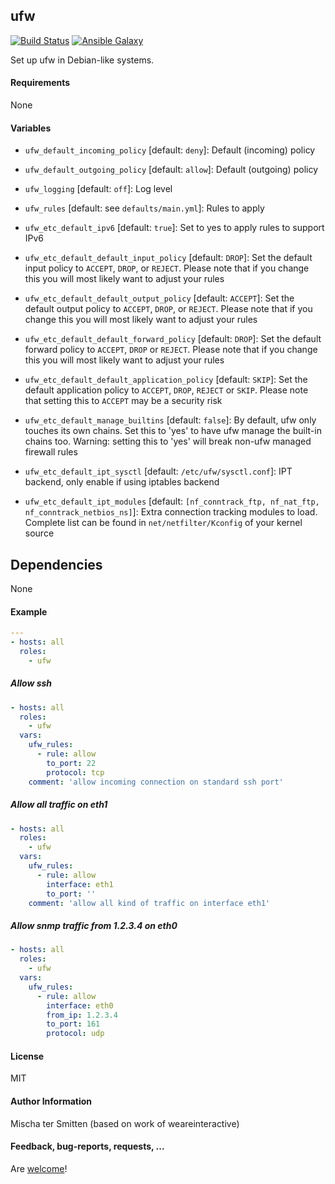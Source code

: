 ## ufw

[![Build Status](https://travis-ci.org/Oefenweb/ansible-ufw.svg?branch=master)](https://travis-ci.org/Oefenweb/ansible-ufw)
[![Ansible Galaxy](http://img.shields.io/badge/ansible--galaxy-ufw-blue.svg)](https://galaxy.ansible.com/Oefenweb/ufw)

Set up ufw in Debian-like systems.

#### Requirements

None

#### Variables

* `ufw_default_incoming_policy` [default: `deny`]: Default (incoming) policy
* `ufw_default_outgoing_policy` [default: `allow`]: Default (outgoing) policy

* `ufw_logging` [default: `off`]: Log level

* `ufw_rules` [default: see `defaults/main.yml`]: Rules to apply

* `ufw_etc_default_ipv6` [default: `true`]: Set to yes to apply rules to support IPv6
* `ufw_etc_default_default_input_policy` [default: `DROP`]: Set the default input policy to `ACCEPT`, `DROP`, or `REJECT`. Please note that if you change this you will most likely want to adjust your rules
* `ufw_etc_default_default_output_policy` [default: `ACCEPT`]: Set the default output policy to `ACCEPT`, `DROP`, or `REJECT`. Please note that if you change this you will most likely want to adjust your rules
* `ufw_etc_default_default_forward_policy` [default: `DROP`]: Set the default forward policy to `ACCEPT`, `DROP` or `REJECT`.  Please note that if you change this you will most likely want to adjust your rules
* `ufw_etc_default_default_application_policy` [default: `SKIP`]: Set the default application policy to `ACCEPT`, `DROP`, `REJECT` or `SKIP`. Please note that setting this to `ACCEPT` may be a security risk
* `ufw_etc_default_manage_builtins` [default: `false`]: By default, ufw only touches its own chains. Set this to 'yes' to have ufw manage the built-in chains too. Warning: setting this to 'yes' will break non-ufw managed firewall rules
* `ufw_etc_default_ipt_sysctl` [default: `/etc/ufw/sysctl.conf`]: IPT backend, only enable if using iptables backend
* `ufw_etc_default_ipt_modules` [default: `[nf_conntrack_ftp, nf_nat_ftp, nf_conntrack_netbios_ns]`]: Extra connection tracking modules to load. Complete list can be found in `net/netfilter/Kconfig` of your kernel source

## Dependencies

None

#### Example

```yaml
---
- hosts: all
  roles:
    - ufw
```

##### Allow ssh
```yaml
- hosts: all
  roles:
    - ufw
  vars:
    ufw_rules:
      - rule: allow
        to_port: 22
        protocol: tcp
	comment: 'allow incoming connection on standard ssh port'
```

##### Allow all traffic on eth1
```yaml
- hosts: all
  roles:
    - ufw
  vars:
    ufw_rules:
      - rule: allow
        interface: eth1
        to_port: ''
	comment: 'allow all kind of traffic on interface eth1'
```

##### Allow snmp traffic from 1.2.3.4 on eth0
```yaml
- hosts: all
  roles:
    - ufw
  vars:
    ufw_rules:
      - rule: allow
        interface: eth0
        from_ip: 1.2.3.4
        to_port: 161
        protocol: udp
```

#### License

MIT

#### Author Information

Mischa ter Smitten (based on work of weareinteractive)

#### Feedback, bug-reports, requests, ...

Are [welcome](https://github.com/Oefenweb/ansible-ufw/issues)!
